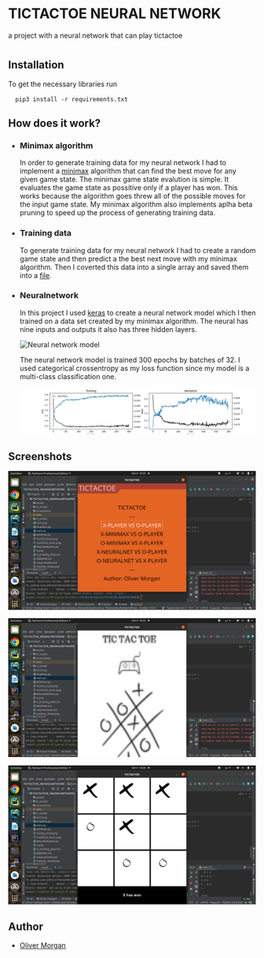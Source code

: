 
# TICTACTOE NEURAL NETWORK

a project with a neural network that can play tictactoe




#
## Installation

To get the necessary libraries run 

```cdm
  pip3 install -r requirements.txt
```


## How does it work?
- ### Minimax algorithm
    In order to generate training data for my neural network I had to implement a [minimax](https://github.com/Olix03/TicTacToe/blob/master/Minimax.py) algorithm that can
    find the best move for any given game state. The minimax game state evalution is simple. It evaluates the game state as possitive only if a player has won. This works because the algorithm
    goes threw all of the possible moves for the input game state. My minimax algorithm also implements aplha beta pruning to speed up the process of generating training data.

- ### Training data
    To generate training data for my neural network I had to create a random game state and then predict a the best next move with my minimax algorithm. Then I coverted this data into a single array 
    and saved them into a [file](https://raw.githubusercontent.com/Olix03/TicTacToe/master/O_training_data.txt). 

- ### Neuralnetwork
    In this project I used [keras](https://keras.io/) to create a neural network model
    which I then trained on a data set created by my minimax algorithm. The neural has
    nine inputs and outputs it also has three hidden layers. 
    
    ![Neural network model](https://github.com/Olix03/TicTacToe/blob/master/model_visual.png?raw=true)
    
    The neural network model is trained 300 epochs by batches of 32. I used categorical crossentropy as my loss function since my model is a multi-class classification one.   
    
    ![Trianing Graph](https://github.com/atOliverParkerMorgan/TicTacToe-neuralnetwork/raw/master/assets/training_visual.png?raw=true)
## Screenshots
![Screenshot 1](https://github.com/atOliverParkerMorgan/TicTacToe-neuralnetwork/blob/master/screenshots/Screenshot%20from%202022-06-04%2016-25-30.png?raw=true)

![Screenshot 2](https://github.com/atOliverParkerMorgan/TicTacToe-neuralnetwork/blob/master/screenshots/Screenshot%20from%202022-06-04%2016-25-33.png?raw=true)

![Screenshot 3](https://github.com/atOliverParkerMorgan/TicTacToe-neuralnetwork/blob/master/screenshots/Screenshot%20from%202022-06-04%2016-26-25.png?raw=true)

## Author

- [Oliver Morgan](https://github.com/atOliverParkerMorgan)

